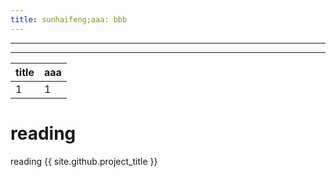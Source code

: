 ```yaml
---
title: sunhaifeng;aaa: bbb
---
```


---

---

title|aaa
---|---
1|1

# reading
reading
{{ site.github.project_title }}

